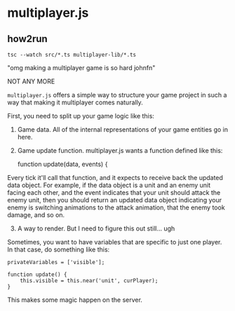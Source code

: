 # multiplayer.js

## how2run

    tsc --watch src/*.ts multiplayer-lib/*.ts



"omg making a multiplayer game is so hard johnfn"

NOT ANY MORE

`multiplayer.js` offers a simple way to structure your game project in such a way that making it multiplayer comes naturally.

First, you need to split up your game logic like this:

1. Game data. All of the internal representations of your game entities go in here.

2. Game update function. multiplayer.js wants a function defined like this:

    function update(data, events) {

Every tick it'll call that function, and it expects to receive back the updated data object. For example, if the data object is a unit and an enemy unit facing each other, and the event indicates that your unit should attack the enemy unit, then you should return an updated data object indicating your enemy is switching animations to the attack animation, that the enemy took damage, and so on.

3. A way to render. But I need to figure this out still... ugh

Sometimes, you want to have variables that are specific to just one player. In that case, do something like this:

    privateVariables = ['visible'];
    
    function update() { 
        this.visible = this.near('unit', curPlayer);
    }
    
This makes some magic happen on the server. 
